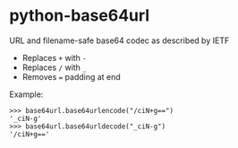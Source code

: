 # python-base64url

URL and filename-safe base64 codec as described by IETF

  + Replaces `+` with `-`
  + Replaces `/` with `_`
  + Removes `=` padding at end

Example:

    >>> base64url.base64urlencode("/ciN+g==")
    '_ciN-g'
    >>> base64url.base64urldecode("_ciN-g")
    '/ciN+g=='
